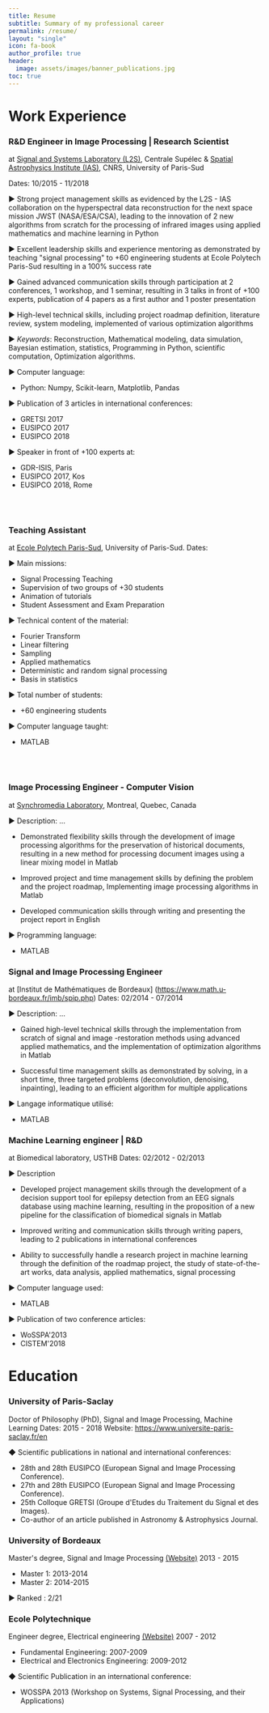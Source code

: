 ```yaml
---
title: Resume
subtitle: Summary of my professional career
permalink: /resume/
layout: "single"
icon: fa-book
author_profile: true
header:
  image: assets/images/banner_publications.jpg
toc: true
---
```






# Work Experience
<!--
#####################################################################
 -->

### R&D Engineer in Image Processing | Research Scientist
  at [Signal and Systems Laboratory (L2S)](http://www.l2s.centralesupelec.fr/), Centrale Supélec &  [Spatial Astrophysics Institute (IAS)](http://www.ias.u-psud.fr/), CNRS, University of Paris-Sud

Dates: 10/2015 - 11/2018

► Strong project management skills as evidenced by the L2S - IAS collaboration on the hyperspectral data reconstruction for the next space mission JWST (NASA/ESA/CSA), leading to the innovation of 2 new algorithms from scratch for the processing of infrared images using applied mathematics and machine learning in Python

► Excellent leadership skills and experience mentoring as demonstrated by teaching "signal processing" to +60 engineering students at Ecole Polytech Paris-Sud resulting in a 100% success rate

► Gained advanced communication skills through participation at 2 conferences, 1 workshop, and 1 seminar, resulting in 3 talks in front of +100 experts, publication of 4 papers as a first author and 1 poster presentation

► High-level technical skills, including project roadmap definition, literature review, system modeling, implemented of various optimization algorithms

► *Keywords*:  Reconstruction,  Mathematical modeling, data simulation, Bayesian estimation, statistics, Programming in Python, scientific computation, Optimization algorithms.

► Computer language:
  * Python:  Numpy, Scikit-learn, Matplotlib, Pandas

► Publication of 3 articles in international conferences:
  * GRETSI 2017
  * EUSIPCO 2017
  * EUSIPCO 2018

► Speaker in front of +100 experts at:
  * GDR-ISIS, Paris
  * EUSIPCO 2017, Kos
  * EUSIPCO 2018, Rome

<br/><br/>

### Teaching Assistant
at [Ecole Polytech Paris-Sud](http://www.polytech.u-psud.fr/fr/formations/electronique-et-systemes-robotises.html), University of Paris-Sud.
Dates:

► Main missions:
  * Signal Processing Teaching
  * Supervision of two groups of +30 students
  * Animation of tutorials
  * Student Assessment and Exam Preparation

► Technical content of the material:
  * Fourier Transform
  * Linear filtering
  * Sampling
  * Applied mathematics
  * Deterministic and random signal processing
  * Basis in statistics

► Total number of students:
  * +60 engineering students

► Computer language taught:
  *  MATLAB

<br/><br/>

### Image Processing Engineer - Computer Vision
at [Synchromedia Laboratory](http://www.synchromedia.ca/), Montreal, Quebec, Canada

► Description:
  ...

  - Demonstrated flexibility skills through the development of image processing algorithms for the preservation of historical documents, resulting in a new method for processing document images using a linear mixing model in Matlab

  - Improved project and time management skills by defining the problem and the project roadmap, Implementing image processing algorithms in Matlab

  * Developed communication skills through writing and presenting the project report in English

► Programming language:
  * MATLAB


### Signal and Image Processing Engineer
at [Institut de Mathématiques de Bordeaux] (https://www.math.u-bordeaux.fr/imb/spip.php)
Dates: 02/2014 - 07/2014

► Description:
  ...

  - Gained high-level technical skills through the implementation from scratch of signal and image -restoration methods using advanced applied mathematics, and the implementation of optimization algorithms in Matlab

  - Successful time management skills as demonstrated by solving, in a short time, three targeted problems (deconvolution, denoising, inpainting), leading to an efficient algorithm for multiple applications

► Langage informatique utilisé:
  * MATLAB



###  Machine Learning engineer | R&D
at Biomedical laboratory, USTHB
Dates: 02/2012 - 02/2013

► Description

  - Developed project management skills through the development of a decision support tool for  epilepsy detection from an EEG signals database using machine learning, resulting in the proposition of a new pipeline for the classification of biomedical signals in Matlab

  - Improved writing and communication skills through writing papers, leading to 2 publications in international conferences

  - Ability to successfully handle a research project in machine learning through the definition of the roadmap project, the study of state-of-the-art works, data analysis, applied mathematics, signal processing

► Computer language used:
  * MATLAB

► Publication of two conference articles:
  * WoSSPA'2013
  * CISTEM'2018



<!-- #####################################################################
##########################################################################################################################################
 -->


# Education

### University of Paris-Saclay
Doctor of Philosophy (PhD), Signal and Image Processing, Machine Learning
Dates: 2015 - 2018
Website: https://www.universite-paris-saclay.fr/en

◆ Scientific publications in national and international conferences:
  * 28th and 28th EUSIPCO (European Signal and Image Processing Conference).
  * 27th and 28th EUSIPCO (European Signal and Image Processing Conference).
  * 25th Colloque GRETSI (Groupe d'Etudes du Traitement du Signal et des Images).
  * Co-author of an article published in Astronomy & Astrophysics Journal.

  <!--
  #####################################################################
   -->


### University of Bordeaux
Master's degree, Signal and Image Processing [(Website)](https://www.u-bordeaux.com/)
2013 - 2015

  * Master 1: 2013-2014
  * Master 2: 2014-2015

► Ranked : 2/21


<!--
#####################################################################
 -->


### Ecole Polytechnique
Engineer degree, Electrical engineering [(Website)](http://www.enp.edu.dz/)
2007 - 2012



  * Fundamental Engineering: 2007-2009
  * Electrical and Electronics Engineering: 2009-2012

◆ Scientific Publication in an international conference:
  * WOSSPA 2013 (Workshop on Systems, Signal Processing, and their Applications)
